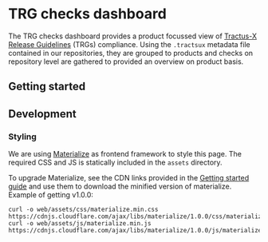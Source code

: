 # TRG checks dashboard

The TRG checks dashboard provides a product focussed view of [Tractus-X Release Guidelines](https://eclipse-tractusx.github.io/docs/release) (TRGs) compliance.
Using the `.tractsux` metadata file contained in our repositories, they are grouped to products and checks on repository level
are gathered to provided an overview on product basis.

## Getting started

## Development

### Styling

We are using [Materialize](https://materializecss.com) as frontend framework to style this page.
The required CSS and JS is statically included in the `assets` directory.

To upgrade Materialize, see the CDN links provided in the [Getting started guide](https://materializecss.com/getting-started.html) and use them to download the
minified version of materialize. Example of getting v1.0.0:

```shell
curl -o web/assets/css/materialize.min.css https://cdnjs.cloudflare.com/ajax/libs/materialize/1.0.0/css/materialize.min.css
curl -o web/assets/js/materialize.min.js https://cdnjs.cloudflare.com/ajax/libs/materialize/1.0.0/js/materialize.min.js
```


